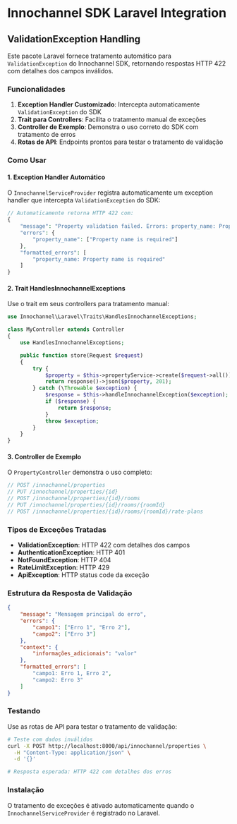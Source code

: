 # Innochannel SDK Laravel Integration

## ValidationException Handling

Este pacote Laravel fornece tratamento automático para `ValidationException` do Innochannel SDK, retornando respostas HTTP 422 com detalhes dos campos inválidos.

### Funcionalidades

1. **Exception Handler Customizado**: Intercepta automaticamente `ValidationException` do SDK
2. **Trait para Controllers**: Facilita o tratamento manual de exceções
3. **Controller de Exemplo**: Demonstra o uso correto do SDK com tratamento de erros
4. **Rotas de API**: Endpoints prontos para testar o tratamento de validação

### Como Usar

#### 1. Exception Handler Automático

O `InnochannelServiceProvider` registra automaticamente um exception handler que intercepta `ValidationException` do SDK:

```php
// Automaticamente retorna HTTP 422 com:
{
    "message": "Property validation failed. Errors: property_name: Property name is required",
    "errors": {
        "property_name": ["Property name is required"]
    },
    "formatted_errors": [
        "property_name: Property name is required"
    ]
}
```

#### 2. Trait HandlesInnochannelExceptions

Use o trait em seus controllers para tratamento manual:

```php
use Innochannel\Laravel\Traits\HandlesInnochannelExceptions;

class MyController extends Controller
{
    use HandlesInnochannelExceptions;

    public function store(Request $request)
    {
        try {
            $property = $this->propertyService->create($request->all());
            return response()->json($property, 201);
        } catch (\Throwable $exception) {
            $response = $this->handleInnochannelException($exception);
            if ($response) {
                return $response;
            }
            throw $exception;
        }
    }
}
```

#### 3. Controller de Exemplo

O `PropertyController` demonstra o uso completo:

```php
// POST /innochannel/properties
// PUT /innochannel/properties/{id}
// POST /innochannel/properties/{id}/rooms
// PUT /innochannel/properties/{id}/rooms/{roomId}
// POST /innochannel/properties/{id}/rooms/{roomId}/rate-plans
```

### Tipos de Exceções Tratadas

- **ValidationException**: HTTP 422 com detalhes dos campos
- **AuthenticationException**: HTTP 401
- **NotFoundException**: HTTP 404
- **RateLimitException**: HTTP 429
- **ApiException**: HTTP status code da exceção

### Estrutura da Resposta de Validação

```json
{
    "message": "Mensagem principal do erro",
    "errors": {
        "campo1": ["Erro 1", "Erro 2"],
        "campo2": ["Erro 3"]
    },
    "context": {
        "informações_adicionais": "valor"
    },
    "formatted_errors": [
        "campo1: Erro 1, Erro 2",
        "campo2: Erro 3"
    ]
}
```

### Testando

Use as rotas de API para testar o tratamento de validação:

```bash
# Teste com dados inválidos
curl -X POST http://localhost:8000/api/innochannel/properties \
  -H "Content-Type: application/json" \
  -d '{}'

# Resposta esperada: HTTP 422 com detalhes dos erros
```

### Instalação

O tratamento de exceções é ativado automaticamente quando o `InnochannelServiceProvider` é registrado no Laravel.